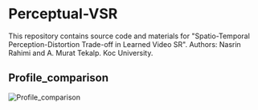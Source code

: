 # Perceptual-VSR
This repository contains source code and materials for "Spatio-Temporal Perception-Distortion Trade-off in Learned Video SR". Authors: Nasrin Rahimi and A. Murat Tekalp. Koc University.


## Profile_comparison
![Profile_comparison](https://user-images.githubusercontent.com/57181767/221422549-d6953c08-1096-4f49-854e-cff2587ae5ea.png)

